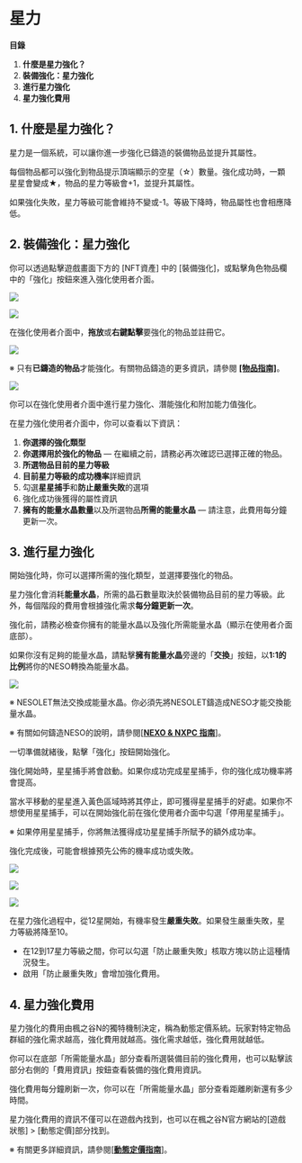 # 星力

**目錄**

1.  **什麼是星力強化？**
2.  **裝備強化：星力強化**
3.  **進行星力強化**
4.  **星力強化費用**
## 1. 什麼是星力強化？

星力是一個系統，可以讓你進一步強化已鑄造的裝備物品並提升其屬性。

每個物品都可以強化到物品提示頂端顯示的空星（☆）數量。強化成功時，一顆星星會變成★，物品的星力等級會+1，並提升其屬性。

如果強化失敗，星力等級可能會維持不變或-1。等級下降時，物品屬性也會相應降低。

## 2. 裝備強化：星力強化

你可以透過點擊遊戲畫面下方的 \[NFT資產] 中的 \[裝備強化]，或點擊角色物品欄中的「強化」按鈕來進入強化使用者介面。

![](images/msn-101/beginners-guide/enhancement/image_1747236292299_457.png)

![](images/msn-101/beginners-guide/enhancement/image_1747236292299_877.png)

在強化使用者介面中，**拖放**或**右鍵點擊**要強化的物品並註冊它。

![](images/msn-101/beginners-guide/enhancement/image_1747236292299_372.png)

※ 只有**已鑄造的物品**才能強化。有關物品鑄造的更多資訊，請參閱 [**\[物品指南\]**](https://docs.maplestoryn.io/msn-101/beginners-guide/item-and-equipment/items)。

![](images/msn-101/beginners-guide/enhancement/image_1747236292299_753.png)

你可以在強化使用者介面中進行星力強化、潛能強化和附加能力值強化。

在星力強化使用者介面中，你可以查看以下資訊：

1.  **你選擇的強化類型**
2.  **你選擇用於強化的物品** — 在繼續之前，請務必再次確認已選擇正確的物品。
3.  **所選物品目前的星力等級**
4.  **目前星力等級的成功機率**詳細資訊
5.  勾選**星星捕手**和**防止嚴重失敗**的選項
6.  強化成功後獲得的屬性資訊
7.  **擁有的能量水晶數量**以及所選物品**所需的能量水晶** — 請注意，此費用每分鐘更新一次。
## 3. 進行星力強化

開始強化時，你可以選擇所需的強化類型，並選擇要強化的物品。

星力強化會消耗**能量水晶**，所需的晶石數量取決於裝備物品目前的星力等級。此外，每個階段的費用會根據強化需求**每分鐘更新一次**。

強化前，請務必檢查你擁有的能量水晶以及強化所需能量水晶（顯示在使用者介面底部）。

如果你沒有足夠的能量水晶，請點擊**擁有能量水晶**旁邊的「**交換**」按鈕，以**1:1的比例**將你的NESO轉換為能量水晶。

![](images/msn-101/beginners-guide/enhancement/image_1747236292299_194.png)

※ NESOLET無法交換成能量水晶。你必須先將NESOLET鑄造成NESO才能交換能量水晶。

※ 有關如何鑄造NESO的說明，請參閱\[[**NEXO & NXPC 指南**](/msn-101/learn-more/neso-and-nxpc)\]。

一切準備就緒後，點擊「強化」按鈕開始強化。

強化開始時，星星捕手將會啟動。如果你成功完成星星捕手，你的強化成功機率將會提高。

當水平移動的星星進入黃色區域時將其停止，即可獲得星星捕手的好處。如果你不想使用星星捕手，可以在開始強化前在強化使用者介面中勾選「停用星星捕手」。

※ 如果停用星星捕手，你將無法獲得成功星星捕手所賦予的額外成功率。

強化完成後，可能會根據預先公佈的機率成功或失敗。

![](images/msn-101/beginners-guide/enhancement/image_1747236292299_653.png)

![](images/msn-101/beginners-guide/enhancement/image_1747236292299_714.png)

![](images/msn-101/beginners-guide/enhancement/image_1747236292299_549.png)

在星力強化過程中，從12星開始，有機率發生**嚴重失敗**。如果發生嚴重失敗，星力等級將降至10。

*   在12到17星力等級之間，你可以勾選「防止嚴重失敗」核取方塊以防止這種情況發生。
*   啟用「防止嚴重失敗」會增加強化費用。
## 4. 星力強化費用

星力強化的費用由楓之谷N的獨特機制決定，稱為動態定價系統。玩家對特定物品群組的強化需求越高，強化費用就越高。強化需求越低，強化費用就越低。

你可以在底部「所需能量水晶」部分查看所選裝備目前的強化費用，也可以點擊該部分右側的「費用資訊」按鈕查看裝備的強化費用資訊。

強化費用每分鐘刷新一次，你可以在「所需能量水晶」部分查看距離刷新還有多少時間。

星力強化費用的資訊不僅可以在遊戲內找到，也可以在楓之谷N官方網站的\[遊戲狀態\] > \[動態定價\]部分找到。

※ 有關更多詳細資訊，請參閱\[[**動態定價指南**](https://docs.maplestoryn.io/msn-101/learn-more/dynamic-pricing)\]。